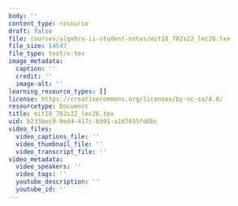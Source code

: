 ```yaml
---
body: ''
content_type: resource
draft: false
file: courses/algebra-ii-student-notes/mit18_702s22_lec26.tex
file_size: 14547
file_type: text/x-tex
image_metadata:
  caption: ''
  credit: ''
  image-alt: ''
learning_resource_types: []
license: https://creativecommons.org/licenses/by-nc-sa/4.0/
resourcetype: Document
title: mit18_702s22_lec26.tex
uid: b233bec9-9ed4-417c-b591-a1d7655fd0bc
video_files:
  video_captions_file: ''
  video_thumbnail_file: ''
  video_transcript_file: ''
video_metadata:
  video_speakers: ''
  video_tags: ''
  youtube_description: ''
  youtube_id: ''
---
```

